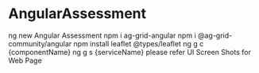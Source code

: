 # AngularAssessment
ng new Angular Assessment
npm i ag-grid-angular
npm i @ag-grid-community/angular
npm install leaflet @types/leaflet
ng g c {componentName}
ng g s {serviceName}
please refer UI Screen Shots for Web Page 